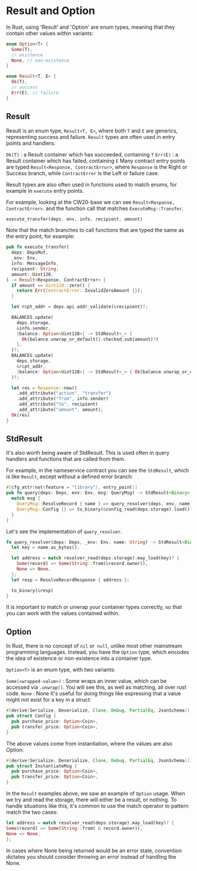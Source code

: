 # Result and Option
In Rust, using 'Result' and 'Option' are enum types, meaning that they contain other values within variants:

```rust
enum Option<T> {
  Some(T),
  // existence
  None, // non-existence
}

enum Result<T, E> {
  Ok(T),
  // success
  Err(E), // failure
}
```
## Result
Result is an enum type, ```Result<T, E>```, where both ```T``` and ```E``` are generics, representing success and failure. ```Result``` types are often used in entry points and handlers:

```Ok(T)``` : a Result container which has succeeded, containing ```T```
```Err(E)``` : a Result container which has failed, containing ```E```
Many contract entry points are typed ```Result<Response, ContractError>```, where ```Response``` is the Right or Success branch, while ```ContractError``` is the Left or failure case.

Result types are also often used in functions used to match enums, for example in ```execute``` entry points.

For example, looking at the CW20-base we can see ```Result<Response, ContractError>```. and the function call that matches ```ExecuteMsg::Transfer```.

```rust
execute_transfer(deps, env, info, recipient, amount)
```

Note that the match branches to call functions that are typed the same as the entry point, for example:
```rust
pub fn execute_transfer(
  deps: DepsMut,
  _env: Env,
  info: MessageInfo,
  recipient: String,
  amount: Uint128,
) -> Result<Response, ContractError> {
  if amount == Uint128::zero() {
    return Err(ContractError::InvalidZeroAmount {});
  }

  let rcpt_addr = deps.api.addr_validate(&recipient)?;

  BALANCES.update(
    deps.storage,
    &info.sender,
    |balance: Option<Uint128>| -> StdResult<_> {
      Ok(balance.unwrap_or_default().checked_sub(amount)?)
    },
  )?;
  BALANCES.update(
    deps.storage,
    &rcpt_addr,
    |balance: Option<Uint128>| -> StdResult<_> { Ok(balance.unwrap_or_default() + amount) },
  )?;

  let res = Response::new()
    .add_attribute("action", "transfer")
    .add_attribute("from", info.sender)
    .add_attribute("to", recipient)
    .add_attribute("amount", amount);
  Ok(res)
}
```
## StdResult
It's also worth being aware of StdResult. This is used often in query handlers and functions that are called from them.

For example, in the nameservice contract you can see the ```StdResult```, which is like ```Result```, except without a defined error branch:

```rust
#[cfg_attr(not(feature = "library"), entry_point)]
pub fn query(deps: Deps, env: Env, msg: QueryMsg) -> StdResult<Binary> {
  match msg {
    QueryMsg::ResolveRecord { name } => query_resolver(deps, env, name),
    QueryMsg::Config {} => to_binary(&config_read(deps.storage).load()?),
  }
}
```

Let's see the implementation of `query_resolver`.
```rust
fn query_resolver(deps: Deps, _env: Env, name: String) -> StdResult<Binary> {
  let key = name.as_bytes();

  let address = match resolver_read(deps.storage).may_load(key)? {
    Some(record) => Some(String::from(&record.owner)),
    None => None,
  };
  let resp = ResolveRecordResponse { address };

  to_binary(&resp)
}
```
It is important to match or unwrap your container types correctly, so that you can work with the values contained within.

## Option
In Rust, there is no concept of `nil` or` null`, unlike most other mainstream programming languages. Instead, you have the `Option` type, which encodes the idea of existence or non-existence into a container type.

`Option<T>` is an enum type, with two variants:

`Some(<wrapped-value>)` : Some wraps an inner value, which can be accessed via `.unwrap()`. You will see this, as well as matching, all over rust code.
`None` : None
It's useful for doing things like expressing that a value might not exist for a key in a struct:
```rust
#[derive(Serialize, Deserialize, Clone, Debug, PartialEq, JsonSchema)]
pub struct Config {
  pub purchase_price: Option<Coin>,
  pub transfer_price: Option<Coin>,
}
```
The above values come from instantiation, where the values are also Option:
```rust
#[derive(Serialize, Deserialize, Clone, Debug, PartialEq, JsonSchema)]
pub struct InstantiateMsg {
  pub purchase_price: Option<Coin>,
  pub transfer_price: Option<Coin>,
}
```
In the `Result` examples above, we saw an example of `Option` usage. When we try and read the storage, there will either be a result, or nothing. To handle situations like this, it's common to use the match operator to pattern match the two cases:
```rust
let address = match resolver_read(deps.storage).may_load(key)? {
Some(record) => Some(String::from( & record.owner)),
None => None,
};
```
In cases where None being returned would be an error state, convention dictates you should consider throwing an error instead of handling the None.